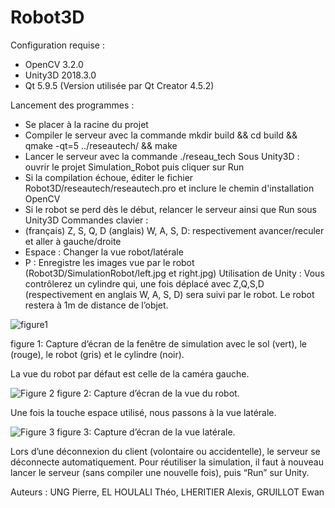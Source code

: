 # Robot3D
Configuration requise :
- OpenCV 3.2.0
- Unity3D 2018.3.0
- Qt 5.9.5 (Version utilisée par Qt Creator 4.5.2)

Lancement des programmes :
- Se placer à la racine du projet
- Compiler le serveur avec la commande mkdir build && cd build && qmake -qt=5 ../reseautech/ && make
- Lancer le serveur avec la commande ./reseau_tech
  Sous Unity3D : ouvrir le projet Simulation_Robot puis cliquer sur Run
- Si la compilation échoue, éditer le fichier Robot3D/reseautech/reseautech.pro et inclure le chemin d'installation OpenCV
- Si le robot se perd dès le début, relancer le serveur ainsi que Run sous Unity3D
Commandes clavier :
- (français) Z, S, Q, D (anglais) W, A, S, D: respectivement avancer/reculer et aller à gauche/droite
- Espace : Changer la vue robot/latérale
- P : Enregistre les images vue par le robot (Robot3D/SimulationRobot/left.jpg et right.jpg)
Utilisation de Unity :
Vous contrôlerez un cylindre qui, une fois déplacé avec Z,Q,S,D (respectivement en anglais W, A, S, D) sera suivi par le robot. Le robot restera à 1m de distance de l’objet. 

![figure1](https://user-images.githubusercontent.com/23144322/81841012-12938e00-954a-11ea-8f3b-101d2fda7ffc.PNG)

figure 1: Capture d’écran de la fenêtre de simulation avec le sol (vert),
 le (rouge), le robot (gris) et le cylindre (noir).
 
La vue du robot par défaut est celle de la caméra gauche.

![Figure 2](https://github.com/Swwitcher/Robot3D/tree/master/Image_README/Capture.PNG?raw=true)
figure 2: Capture d’écran de la vue du robot.
 
Une fois la touche espace utilisé, nous passons à la vue latérale.

![Figure 3](https://github.com/Swwitcher/Robot3D/tree/master/Image_README/Capture4.PNG?raw=true)
figure 3: Capture d’écran de la vue latérale.
 
 
Lors d’une déconnexion du client (volontaire ou accidentelle), le serveur se déconnecte automatiquement. Pour réutiliser la simulation, il faut à nouveau lancer le serveur (sans compiler une nouvelle fois), puis “Run” sur Unity. 
 
Auteurs : UNG Pierre, EL HOULALI Théo, LHERITIER Alexis, GRUILLOT Ewan


